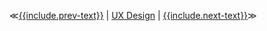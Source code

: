 ≪[{{include.prev-text}}]({{include.prev-link}}) 
| [UX Design](/ux-design/) |
[{{include.next-text}}]({{include.next-link}})≫